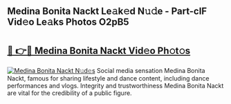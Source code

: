 ## Medina Bonita Nackt Le𝚊k𝚎d N𝚞𝚍e - Part-cIF Vid𝚎o Le𝚊ks Photos O2pB5

# <h2><a href="http://fb30g25.evod.top/?m=Medina+Bonita+Nackt">🔗 👉🔴 Medina Bonita Nackt Vid𝚎o Ph𝚘t𝚘s</a></h2>

[![Medina Bonita Nackt N𝚞d𝚎s](https://i.imgur.com/8V9OHl7.gif)](http://fb30g25.evod.top/?m=Medina+Bonita+Nackt)
Social media sensation Medina Bonita Nackt, famous for sharing lifestyle and dance content, including dance performances and vlogs. Integrity and trustworthiness Medina Bonita Nackt are vital for the credibility of a public figure. 
